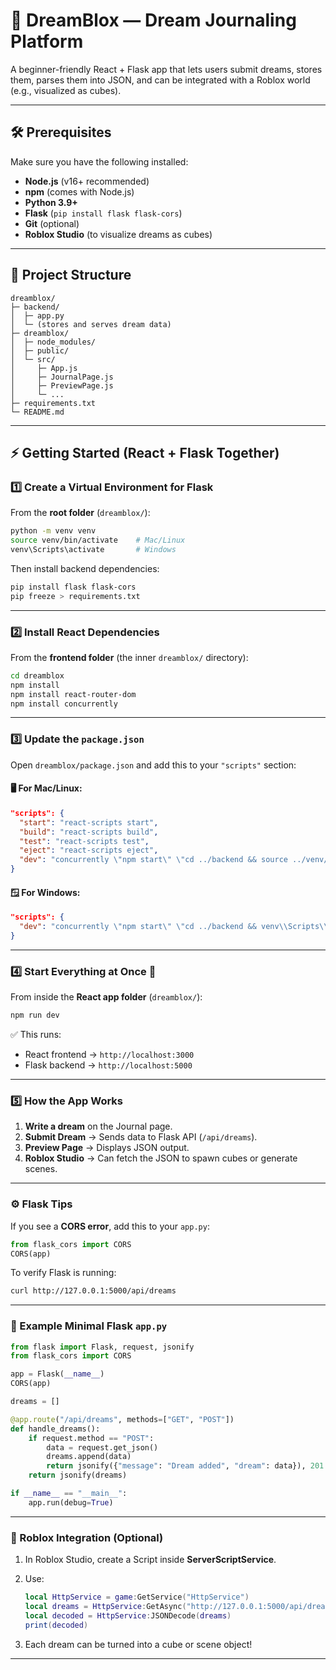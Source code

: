 # 🌙 DreamBlox — Dream Journaling Platform

A beginner-friendly React + Flask app that lets users submit dreams, stores them, parses them into JSON, and can be integrated with a Roblox world (e.g., visualized as cubes).

---

## 🛠️ Prerequisites

Make sure you have the following installed:

* **Node.js** (v16+ recommended)
* **npm** (comes with Node.js)
* **Python 3.9+**
* **Flask** (`pip install flask flask-cors`)
* **Git** (optional)
* **Roblox Studio** (to visualize dreams as cubes)

---

## 📂 Project Structure

```
dreamblox/
├─ backend/
│  ├─ app.py
│  └─ (stores and serves dream data)
├─ dreamblox/
│  ├─ node_modules/
│  ├─ public/
│  └─ src/
│     ├─ App.js
│     ├─ JournalPage.js
│     ├─ PreviewPage.js
│     └─ ...
├─ requirements.txt
└─ README.md
```

---

## ⚡ Getting Started (React + Flask Together)

### 1️⃣ Create a Virtual Environment for Flask

From the **root folder** (`dreamblox/`):

```bash
python -m venv venv
source venv/bin/activate    # Mac/Linux
venv\Scripts\activate       # Windows
```

Then install backend dependencies:

```bash
pip install flask flask-cors
pip freeze > requirements.txt
```

---

### 2️⃣ Install React Dependencies

From the **frontend folder** (the inner `dreamblox/` directory):

```bash
cd dreamblox
npm install
npm install react-router-dom
npm install concurrently
```

---

### 3️⃣ Update the `package.json`

Open `dreamblox/package.json` and add this to your `"scripts"` section:

#### 🖥️ For Mac/Linux:

```json
"scripts": {
  "start": "react-scripts start",
  "build": "react-scripts build",
  "test": "react-scripts test",
  "eject": "react-scripts eject",
  "dev": "concurrently \"npm start\" \"cd ../backend && source ../venv/bin/activate && python app.py\""
}
```

#### 🪟 For Windows:

```json
"scripts": {
  "dev": "concurrently \"npm start\" \"cd ../backend && venv\\Scripts\\activate && python app.py\""
}
```

---

### 4️⃣ Start Everything at Once 🚀

From inside the **React app folder** (`dreamblox/`):

```bash
npm run dev
```

✅ This runs:

* React frontend → `http://localhost:3000`
* Flask backend → `http://localhost:5000`

---

### 5️⃣ How the App Works

1. **Write a dream** on the Journal page.
2. **Submit Dream** → Sends data to Flask API (`/api/dreams`).
3. **Preview Page** → Displays JSON output.
4. **Roblox Studio** → Can fetch the JSON to spawn cubes or generate scenes.

---

### ⚙️ Flask Tips

If you see a **CORS error**, add this to your `app.py`:

```python
from flask_cors import CORS
CORS(app)
```

To verify Flask is running:

```bash
curl http://127.0.0.1:5000/api/dreams
```

---

### 💾 Example Minimal Flask `app.py`

```python
from flask import Flask, request, jsonify
from flask_cors import CORS

app = Flask(__name__)
CORS(app)

dreams = []

@app.route("/api/dreams", methods=["GET", "POST"])
def handle_dreams():
    if request.method == "POST":
        data = request.get_json()
        dreams.append(data)
        return jsonify({"message": "Dream added", "dream": data}), 201
    return jsonify(dreams)

if __name__ == "__main__":
    app.run(debug=True)
```

---

### 🧩 Roblox Integration (Optional)

1. In Roblox Studio, create a Script inside **ServerScriptService**.
2. Use:

   ```lua
   local HttpService = game:GetService("HttpService")
   local dreams = HttpService:GetAsync("http://127.0.0.1:5000/api/dreams")
   local decoded = HttpService:JSONDecode(dreams)
   print(decoded)
   ```
3. Each dream can be turned into a cube or scene object!

---